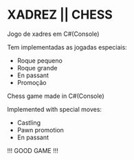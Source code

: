 # XADREZ || CHESS

Jogo de xadres em C#(Console)

Tem implementadas as jogadas especiais:
 - Roque pequeno
 - Roque grande
 - En passant
 - Promoção
 
Chess game made in C#(Console)

Implemented with special moves:
 - Castling
 - Pawn promotion
 - En passant

!!! GOOD GAME !!!







